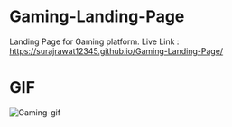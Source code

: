 # Gaming-Landing-Page
Landing Page for Gaming platform. Live Link : https://surajrawat12345.github.io/Gaming-Landing-Page/
# GIF
![Gaming-gif](https://github.com/SurajRawat12345/Gaming-Landing-Page/assets/115080037/f689aed4-9132-4131-92fc-ce7ef2ef0e9c)
